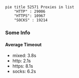 
```mermaid
pie title 52571 Proxies in list
    "HTTP" : 29006
    "HTTPS": 10967
    "SOCKS" : 19214
```

### Some Info
#### Average Timeout

- mixed: 3.8s
- http: 2.1s
- https: 8.1s
- socks: 6.2s